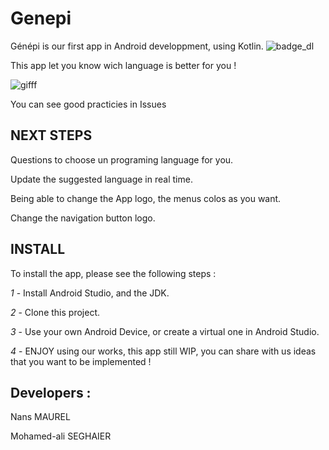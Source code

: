 
# Genepi
Génépi is our first app in Android developpment, using Kotlin.
![badge_dl](https://img.shields.io/github/languages/code-size/NANS05/Genepi?color=red&style=for-the-badge)



This app let you know wich language is better for you !

![gifff](https://user-images.githubusercontent.com/91876112/217805343-8472e2a0-2b10-4071-9767-804f6992905c.gif)

You can see good practicies in Issues

## NEXT STEPS

Questions to choose un programing language for you.

Update the suggested language in real time.

Being able to change the App logo, the menus colos as you want.

Change the navigation button logo.



## INSTALL

To install the app, please see the following steps : 


*1* - Install Android Studio, and the JDK.

*2* - Clone this project.

*3* - Use your own Android Device, or create a virtual one in Android Studio.

*4* - ENJOY using our works, this app still WIP, you can share with us ideas that you want to be implemented ! 

## Developers :

Nans MAUREL

Mohamed-ali SEGHAIER



